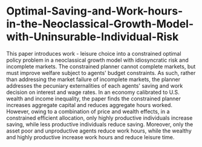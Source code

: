 # Optimal-Saving-and-Work-hours-in-the-Neoclassical-Growth-Model-with-Uninsurable-Individual-Risk

This paper introduces work - leisure choice into a constrained optimal policy problem in a 
neoclassical growth model with idiosyncratic risk and incomplete markets. The constrained 
planner cannot complete markets, but must improve welfare subject to agents' budget constraints.
As such, rather than addressing the market failure of incomplete markets, the planner addresses 
the pecuniary externalities of each agents' saving and work decision on interest and wage rates. 
In an economy calibrated to U.S. wealth and income inequality, the paper finds the constrained planner
increases aggregate capital and reduces aggregate hours worked. However, owing to a combination 
of price and wealth effects, in a constrained efficient allocation, only highly productive individuals
increase saving, while less productive individuals reduce saving. Moreover, only the asset poor and 
unproductive agents reduce work hours, while the wealthy and highly productive increase work hours 
and reduce leisure time. 
